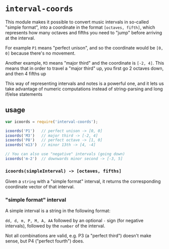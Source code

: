 # `interval-coords`

This module makes it possible to convert music intervals in so-called "simple format",
into a coordinate in the format `[octaves, fifth]`, which represents how many
octaves and fifths you need to "jump" before arriving at the interval.

For example `P1` means "perfect unison", and so the coordinate would be `[0, 0]`
because there's no movement.

Another example, `M3` means "major third" and the coordinate is `[-2, 4]`.
This means that in order to travel a "major third" up, you first go 2
octaves down, and then 4 fifths up

This way of representing intervals and notes is a powerful one, and it lets us
take advantage of numeric computations instead of string-parsing and long
if/else statements

## usage

```js
var icoords = require('interval-coords');

icoords('P1')   // perfect unison -> [0, 0]
icoords('M3')   // major third -> [-2, 4]
icoords('P8')   // perfect octave -> [1, 0]
icoords('m13')  // minor 13th -> [4, -4]

// You can also use "negative" intervals (going down)
icoords('m-2')  // downwards minor second -> [-3, 5]
```

### `icoords(simpleInterval) -> [octaves, fifths]`

Given a `string` with a "simple format" interval, it returns the corresponding
coordinate vector of that interval.

### "simple format" interval

A simple interval is a string in the following format:

`dd, d, m, P, M, A, AA` followed by an optional `-` sign (for negative intervals), followed by the
`number` of the interval.

Not all combinations are valid, e.g. P3 (a "perfect third") doesn't make sense,
but P4 ("perfect fourth") does.